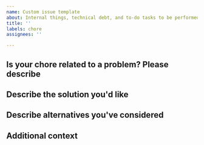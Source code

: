 ```yaml
---
name: Custom issue template
about: Internal things, technical debt, and to-do tasks to be performed.
title: ''
labels: chore
assignees: ''

---
```


<!-- Separate suggestions for updates to configuration or build processes and libraries / Internal things, technical debt, and to-do tasks to be performed should be reported in separate issues.-->

## Is your chore related to a problem? Please describe

<!-- A clear and concise description of what the problem is.-->

## Describe the solution you'd like

<!-- A clear and concise description of what you want to happen. -->

## Describe alternatives you've considered

<!--A clear and concise description of any alternative solutions or features you've considered. -->

## Additional context

<!-- Add any other context or screenshots about the task here. -->
